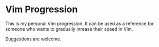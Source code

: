 # Vim Progression
This is my personal Vim progression.
It can be used as a reference for someone who wants to gradually inrease their speed in Vim. 

Suggestions are welcome. 
